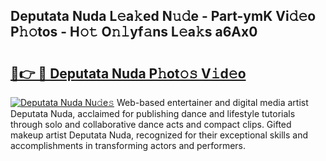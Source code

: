 ## Deputata Nuda L𝚎a𝚔ed N𝚞𝚍e - Part-ymK Vi𝚍𝚎o P𝚑𝚘tos - H𝚘𝚝 O𝚗𝚕yf𝚊ns L𝚎a𝚔s a6Ax0

# <h2><a href="http://kf2t4s3.oniu.top/?m=Deputata+Nuda">🔗👉 🔴 Deputata Nuda P𝚑ot𝚘𝚜 V𝚒d𝚎o</a></h2>

[![Deputata Nuda Nu𝚍e𝚜](https://i.imgur.com/0qMVB7G.gif)](http://kf2t4s3.oniu.top/?m=Deputata+Nuda)
Web-based entertainer and digital media artist Deputata Nuda, acclaimed for publishing dance and lifestyle tutorials through solo and collaborative dance acts and compact clips. Gifted makeup artist Deputata Nuda, recognized for their exceptional skills and accomplishments in transforming actors and performers.  
